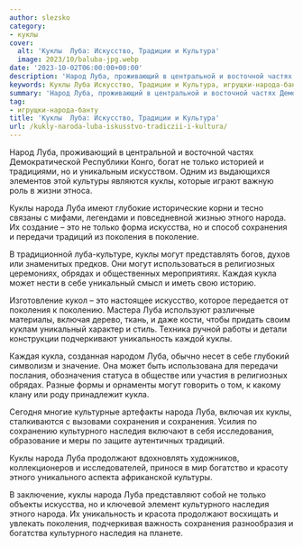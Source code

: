 ```yaml
---
author: slezsko
category:
- куклы
cover:
  alt: 'Куклы  Луба: Искусство, Традиции и Культура'
  image: 2023/10/baluba-jpg.webp
date: '2023-10-02T06:00:00+00:00'
description: 'Народ Луба, проживающий в центральной и восточной частях Демократической Республики Конго, богат не только историей и традициями, но и уникальным...'
keywords: Куклы Луба Искусство, Традиции и Культура, игрущки-народа-банту, луба, куклы, народа, сохранения, только, этного, поколения, могут, кукла, культурного, наследия, культуры, это, искусства, передачи
summary: 'Народ Луба, проживающий в центральной и восточной частях Демократической Республики Конго, богат не только историей и традициями, но и уникальным...'
tag:
- игрущки-народа-банту
title: 'Куклы  Луба: Искусство, Традиции и Культура'
url: /kukly-naroda-luba-iskusstvo-tradiczii-i-kultura/
---
```


Народ Луба, проживающий в центральной и восточной частях Демократической Республики Конго, богат не только историей и традициями, но и уникальным искусством. Одним из выдающихся элементов этой культуры являются куклы, которые играют важную роль в жизни этноса.

Куклы народа Луба имеют глубокие исторические корни и тесно связаны с мифами, легендами и повседневной жизнью этного народа. Их создание – это не только форма искусства, но и способ сохранения и передачи традиций из поколения в поколение.

В традиционной луба-культуре, куклы могут представлять богов, духов или знаменитых предков. Они могут использоваться в религиозных церемониях, обрядах и общественных мероприятиях. Каждая кукла может нести в себе уникальный смысл и иметь свою историю.

Изготовление кукол – это настоящее искусство, которое передается от поколения к поколению. Мастера Луба используют различные материалы, включая дерево, ткань, и даже кости, чтобы придать своим куклам уникальный характер и стиль. Техника ручной работы и детали конструкции подчеркивают уникальность каждой куклы.

Каждая кукла, созданная народом Луба, обычно несет в себе глубокий символизм и значение. Она может быть использована для передачи послания, обозначения статуса в обществе или участия в религиозных обрядах. Разные формы и орнаменты могут говорить о том, к какому клану или роду принадлежит кукла.

Сегодня многие культурные артефакты народа Луба, включая их куклы, сталкиваются с вызовами сохранения и сохранения. Усилия по сохранению культурного наследия включают в себя исследования, образование и меры по защите аутентичных традиций.

Куклы народа Луба продолжают вдохновлять художников, коллекционеров и исследователей, принося в мир богатство и красоту этного уникального аспекта африканской культуры.

В заключение, куклы народа Луба представляют собой не только объекты искусства, но и ключевой элемент культурного наследия этного народа. Их уникальность и красота продолжают восхищать и увлекать поколения, подчеркивая важность сохранения разнообразия и богатства культурного наследия на планете.